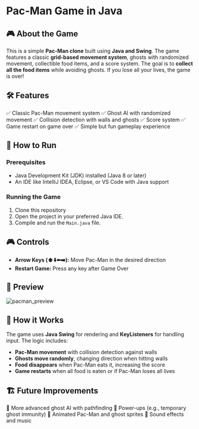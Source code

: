 # Pac-Man Game in Java


## 🎮 About the Game
This is a simple **Pac-Man clone** built using **Java and Swing**. The game features a classic **grid-based movement system**, ghosts with randomized movement, collectible food items, and a score system. The goal is to **collect all the food items** while avoiding ghosts. If you lose all your lives, the game is over!

## 🛠️ Features
✅ Classic Pac-Man movement system
✅ Ghost AI with randomized movement
✅ Collision detection with walls and ghosts
✅ Score system
✅ Game restart on game over
✅ Simple but fun gameplay experience

## 🚀 How to Run
### **Prerequisites**
- Java Development Kit (JDK) installed (Java 8 or later)
- An IDE like IntelliJ IDEA, Eclipse, or VS Code with Java support

### **Running the Game**
1. Clone this repository
2. Open the project in your preferred Java IDE.
3. Compile and run the `Main.java` file.

## 🎮 Controls
- **Arrow Keys (⬆️⬇️⬅️➡️):** Move Pac-Man in the desired direction
- **Restart Game:** Press any key after Game Over

## 📸 Preview
![pacman_preview](https://github.com/user-attachments/assets/86b33d07-6ef1-490f-b707-781a287ca56c)

## 🔧 How it Works
The game uses **Java Swing** for rendering and **KeyListeners** for handling input. The logic includes:
- **Pac-Man movement** with collision detection against walls
- **Ghosts move randomly**, changing direction when hitting walls
- **Food disappears** when Pac-Man eats it, increasing the score
- **Game restarts** when all food is eaten or if Pac-Man loses all lives

## 🏗️ Future Improvements
🔹 More advanced ghost AI with pathfinding
🔹 Power-ups (e.g., temporary ghost immunity)
🔹 Animated Pac-Man and ghost sprites
🔹 Sound effects and music


